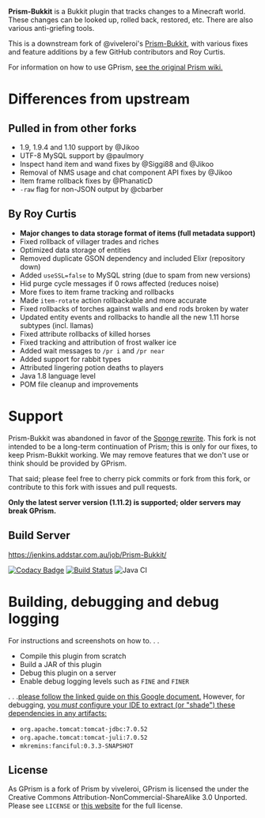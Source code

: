 **Prism-Bukkit** is a Bukkit plugin that tracks changes to a Minecraft world. These changes can be looked
up, rolled back, restored, etc. There are also various anti-griefing tools.

This is a downstream fork of @viveleroi's [Prism-Bukkit][PRISM], with various fixes and feature
additions by a few GitHub contributors and Roy Curtis.

For information on how to use GPrism, [see the original Prism wiki.][WIKI]

# Differences from upstream

## Pulled in from other forks

* 1.9, 1.9.4 and 1.10 support by @Jikoo
* UTF-8 MySQL support by @paulmory
* Inspect hand item and wand fixes by @Siggi88 and @Jikoo
* Removal of NMS usage and chat component API fixes by @Jikoo
* Item frame rollback fixes by @PhanaticD
* `-raw` flag for non-JSON output by @cbarber

## By Roy Curtis

* **Major changes to data storage format of items (full metadata support)**
* Fixed rollback of villager trades and riches
* Optimized data storage of entities
* Removed duplicate GSON dependency and included Elixr (repository down)
* Added `useSSL=false` to MySQL string (due to spam from new versions)
* Hid purge cycle messages if 0 rows affected (reduces noise)
* More fixes to item frame tracking and rollbacks
* Made `item-rotate` action rollbackable and more accurate
* Fixed rollbacks of torches against walls and end rods broken by water
* Updated entity events and rollbacks to handle all the new 1.11 horse subtypes (incl. llamas)
* Fixed attribute rollbacks of killed horses
* Fixed tracking and attribution of frost walker ice
* Added wait messages to `/pr i` and `/pr near`
* Added support for rabbit types
* Attributed lingering potion deaths to players
* Java 1.8 language level
* POM file cleanup and improvements

# Support

Prism-Bukkit was abandoned in favor of the [Sponge rewrite][SPONGE]. This fork is not intended to be
a long-term continuation of Prism; this is only for our fixes, to keep Prism-Bukkit working. We may
remove features that we don't use or think should be provided by GPrism.

That said; please feel free to cherry pick commits or fork from this fork, or contribute to this
fork with issues and pull requests.

**Only the latest server version (1.11.2) is supported; older servers may break GPrism.**

## Build Server

https://jenkins.addstar.com.au/job/Prism-Bukkit/

[![Codacy Badge](https://api.codacy.com/project/badge/Grade/2af0a620548f4e0cae282ac9e0b172da)](https://app.codacy.com/gh/AddstarMC/Prism-Bukkit?utm_source=github.com&utm_medium=referral&utm_content=AddstarMC/Prism-Bukkit&utm_campaign=Badge_Grade_Dashboard)
[![Build Status](https://jenkins.addstar.com.au/buildStatus/icon?job=Prism-Bukkit)](https://jenkins.addstar.com.au/job/Prism-Bukkit/)
![Java CI](https://github.com/AddstarMC/Prism-Bukkit/workflows/Java%20CI/badge.svg)
# Building, debugging and debug logging

For instructions and screenshots on how to. . .

* Compile this plugin from scratch
* Build a JAR of this plugin
* Debug this plugin on a server
* Enable debug logging levels such as `FINE` and `FINER`

. . .[please follow the linked guide on this Google document.][BUILD] However, for debugging, [you
*must* configure your IDE to extract (or "shade") these dependencies in any artifacts:][SHADE]

* `org.apache.tomcat:tomcat-jdbc:7.0.52`
* `org.apache.tomcat:tomcat-juli:7.0.52`
* `mkremins:fanciful:0.3.3-SNAPSHOT`

## License

As GPrism is a fork of Prism by viveleroi, GPrism is licensed the under the Creative Commons
Attribution-NonCommercial-ShareAlike 3.0 Unported. Please see `LICENSE` or [this website][LICENSE]
for the full license.

[PRISM]: https://github.com/prism/Prism-Bukkit
[SPONGE]: https://github.com/prism/Prism
[WIKI]: http://discover-prism.com/wiki/
[BUILD]: https://docs.google.com/document/d/1TTDXG7IZ9M0D2-rzbILAWg1CKjynHK8fNGxbf3W4wBk/view
[SHADE]: http://i.imgur.com/9eqRiwR.png
[LICENSE]: http://creativecommons.org/licenses/by-nc-sa/3.0/us/
